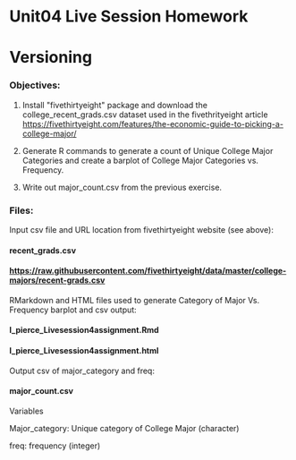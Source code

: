 # Unit04 Live Session Homework
# Versioning


### Objectives:


1) Install "fivethirtyeight" package and download the college_recent_grads.csv dataset used in the fivethrityeight article
https://fivethirtyeight.com/features/the-economic-guide-to-picking-a-college-major/


2) Generate R commands to generate a count of Unique College Major Categories and create a barplot of College Major Categories vs. Frequency. 

3) Write out major_count.csv from the previous exercise.

### Files:


Input csv file and URL location from fivethirtyeight website (see above):

#### recent_grads.csv
#### https://raw.githubusercontent.com/fivethirtyeight/data/master/college-majors/recent-grads.csv


RMarkdown and HTML files used to generate Category of Major Vs. Frequency barplot and csv output: 

#### l_pierce_Livesession4assignment.Rmd
#### l_pierce_Livesession4assignment.html


Output csv of major_category and freq:

#### major_count.csv


Variables

Major_category: Unique category of College Major (character)

freq: frequency (integer)


